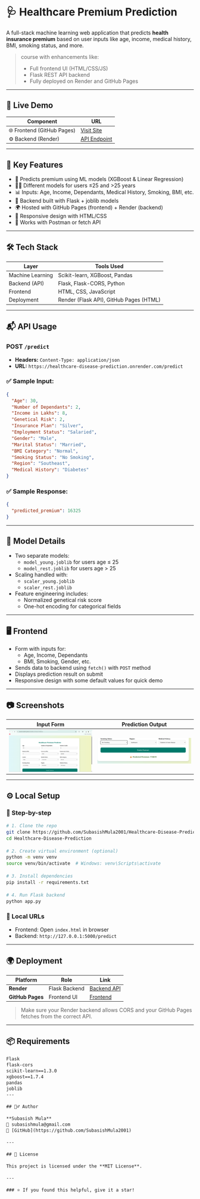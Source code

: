 # 🩺 Healthcare Premium Prediction

A full-stack machine learning web application that predicts **health insurance premium** based on user inputs like age, income, medical history, BMI, smoking status, and more.

> course with enhancements like:
> - Full frontend UI (HTML/CSS/JS)
> - Flask REST API backend
> - Fully deployed on Render and GitHub Pages

---

## 🚀 Live Demo

| Component    | URL |
|-------------|-----|
| 🌐 Frontend (GitHub Pages) | [Visit Site](https://subasishmula2001.github.io/Healthcare-Disease-Prediction) |
| ⚙️ Backend (Render)        | [API Endpoint](https://healthcare-disease-prediction.onrender.com) |

---

## 📌 Key Features

- 🧠 Predicts premium using ML models (XGBoost & Linear Regression)
- 🧑‍⚕️ Different models for users ≤25 and >25 years
- 📊 Inputs: Age, Income, Dependants, Medical History, Smoking, BMI, etc.
- 🔌 Backend built with Flask + joblib models
- 🌍 Hosted with GitHub Pages (frontend) + Render (backend)
- 📱 Responsive design with HTML/CSS
- 🔁 Works with Postman or fetch API

---

## 🛠️ Tech Stack

| Layer        | Tools Used                        |
|--------------|-----------------------------------|
| Machine Learning | Scikit-learn, XGBoost, Pandas |
| Backend (API)   | Flask, Flask-CORS, Python      |
| Frontend        | HTML, CSS, JavaScript          |
| Deployment      | Render (Flask API), GitHub Pages (HTML) |

---

## 📬 API Usage

### POST `/predict`

- **Headers:** `Content-Type: application/json`
- **URL:** `https://healthcare-disease-prediction.onrender.com/predict`

### ✅ Sample Input:

```json
{
  "Age": 30,
  "Number of Dependants": 2,
  "Income in Lakhs": 8,
  "Genetical Risk": 2,
  "Insurance Plan": "Silver",
  "Employment Status": "Salaried",
  "Gender": "Male",
  "Marital Status": "Married",
  "BMI Category": "Normal",
  "Smoking Status": "No Smoking",
  "Region": "Southeast",
  "Medical History": "Diabetes"
}
```

### ✅ Sample Response:

```json
{
  "predicted_premium": 16325
}
```

---

## 🧠 Model Details

- Two separate models:
  - `model_young.joblib` for users age ≤ 25
  - `model_rest.joblib` for users age > 25
- Scaling handled with:
  - `scaler_young.joblib`
  - `scaler_rest.joblib`
- Feature engineering includes:
  - Normalized genetical risk score
  - One-hot encoding for categorical fields

---

## 🖥️ Frontend

- Form with inputs for:
  - Age, Income, Dependants
  - BMI, Smoking, Gender, etc.
- Sends data to backend using `fetch()` with `POST` method
- Displays prediction result on submit
- Responsive design with some default values for quick demo

---

## 📷 Screenshots

| Input Form | Prediction Output |
|------------|-------------------|
| ![form](screenshots/form.png) | ![output](screenshots/output.png) |

---

## ⚙️ Local Setup

### 🔧 Step-by-step

```bash
# 1. Clone the repo
git clone https://github.com/SubasishMula2001/Healthcare-Disease-Prediction.git
cd Healthcare-Disease-Prediction

# 2. Create virtual environment (optional)
python -m venv venv
source venv/bin/activate  # Windows: venv\Scripts\activate

# 3. Install dependencies
pip install -r requirements.txt

# 4. Run Flask backend
python app.py
```

### 🔗 Local URLs

- Frontend: Open `index.html` in browser
- Backend: `http://127.0.0.1:5000/predict`

---

## 🌍 Deployment

| Platform | Role          | Link |
|----------|---------------|------|
| **Render** | Flask Backend | [Backend API](https://healthcare-disease-prediction.onrender.com) |
| **GitHub Pages** | Frontend UI | [Frontend](https://subasishmula2001.github.io/Healthcare-Disease-Prediction) |

> Make sure your Render backend allows CORS and your GitHub Pages fetches from the correct API.

---

## 📦 Requirements

```
Flask
flask-cors
scikit-learn==1.3.0
xgboost==1.7.4
pandas
joblib
---

## 🙋‍♂️ Author

**Subasish Mula**  
📧 subasishmula@gmail.com  
🔗 [GitHub](https://github.com/SubasishMula2001)

---

## 📄 License

This project is licensed under the **MIT License**.

---

### ⭐ If you found this helpful, give it a star!
